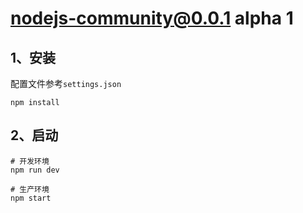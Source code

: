 # nodejs-community@0.0.1 alpha 1


## 1、安装
配置文件参考`settings.json`

```
npm install
```


## 2、启动
```
# 开发环境
npm run dev

# 生产环境
npm start
```